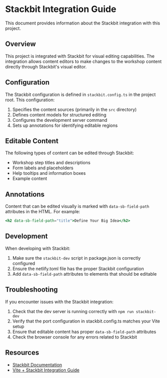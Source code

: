 # Stackbit Integration Guide

This document provides information about the Stackbit integration with this project.

## Overview

This project is integrated with Stackbit for visual editing capabilities. The integration allows content editors to make changes to the workshop content directly through Stackbit's visual editor.

## Configuration

The Stackbit configuration is defined in `stackbit.config.ts` in the project root. This configuration:

1. Specifies the content sources (primarily in the `src` directory)
2. Defines content models for structured editing
3. Configures the development server command
4. Sets up annotations for identifying editable regions

## Editable Content

The following types of content can be edited through Stackbit:

- Workshop step titles and descriptions
- Form labels and placeholders
- Help tooltips and information boxes
- Example content

## Annotations

Content that can be edited visually is marked with `data-sb-field-path` attributes in the HTML. For example:

```jsx
<h2 data-sb-field-path="title">Define Your Big Idea</h2>
```

## Development

When developing with Stackbit:

1. Make sure the `stackbit-dev` script in package.json is correctly configured
2. Ensure the netlify.toml file has the proper Stackbit configuration
3. Add `data-sb-field-path` attributes to elements that should be editable

## Troubleshooting

If you encounter issues with the Stackbit integration:

1. Check that the dev server is running correctly with `npm run stackbit-dev`
2. Verify that the port configuration in stackbit.config.ts matches your Vite setup
3. Ensure that editable content has proper `data-sb-field-path` attributes
4. Check the browser console for any errors related to Stackbit

## Resources

- [Stackbit Documentation](https://docs.stackbit.com/)
- [Vite + Stackbit Integration Guide](https://docs.stackbit.com/integrations/vite)
